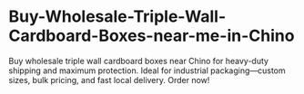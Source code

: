 # Buy-Wholesale-Triple-Wall-Cardboard-Boxes-near-me-in-Chino
Buy wholesale triple wall cardboard boxes near Chino for heavy-duty shipping and maximum protection. Ideal for industrial packaging—custom sizes, bulk pricing, and fast local delivery. Order now!
